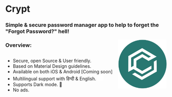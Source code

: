 


# Crypt
### Simple & secure password manager app to help to forget the "Forgot Password?" hell!


<img src="readme-icons/icon.png" align="right" width="30%" height="30%"></img>

### Overview:

<div style="display:flex;">

- Secure, open Source & User friendly.
- Based on Material Design guidelines.
- Available on both iOS & Android [Coming soon]
- Multilingual support with हिन्दी & English.   <img src="readme-icons/language.png"  width="6%" height="6%"></img>
- Supports Dark mode. 🌙
- No ads.

</div>
